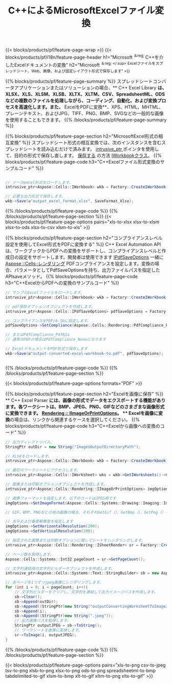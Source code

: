 ﻿---
title: C++によるMicrosoftExcelファイル変換 
url: /ja/cpp/conversion/
description: Excel XLS、XLSX、ODS、CSVをPDF、XPS、HTML、JPEG、およびその他の形式に数行のC++コードで変換します。
---
{{< blocks/products/pf/feature-page-wrap >}}
{{< blocks/products/pf/i18n/feature-page-header h1="Microsoft <sup>＆reg; </sup>C++を介したExcelドキュメントの変換" h2="Microsoft <sup>＆reg; </ sup> Excelファイルをスプレッドシート、Web、画像、および固定レイアウト形式で保存します" >}}

{{% blocks/products/pf/feature-page-summary %}}
スプレッドシートコンバータアプリケーションまたはソリューションの場合、** C++ Excel Library **は、XLSX、XLS、XLSM、XLSB、XLTX、XLTM、CSV、SpreadsheetML、ODSなどの複数のファイルを処理しながら、コーディング、自動化、および変換プロセスを高速化します。また、** ExcelをPDFに変換**、XPS、HTML、MHTML、プレーンテキスト、およびJPG、TIFF、PNG、BMP、SVGなどの一般的な画像を使用することもできます。
{{% /blocks/products/pf/feature-page-summary %}}

{{% blocks/products/pf/feature-page-section h2="MicrosoftExcel形式の相互変換" %}}
スプレッドシート形式の相互変換では、次のインスタンスを含むスプレッドシートを読み込むだけで済みます。 [ intrusive_ptr <Aspose :: Cells :: IWorkbook>](https://apireference.aspose.com/cells/cpp/class/aspose.cells.i_workbook) ポインタを使用して、目的の形式で保存し直します。 [保存する](https://apireference.aspose.com/cells/cpp/class/aspose.cells.i_workbook#a9460f52a2dec8f4bf623a4905167d997) の方法 [IWorkbookクラス](https://apireference.aspose.com/cells/cpp/class/aspose.cells.i_workbook)。
{{% blocks/products/pf/feature-page-code h3="C++Excelファイル形式変換のサンプルコード" %}}

```cs

// ソースexcel形式をロードします。
intrusive_ptr<Aspose::Cells::IWorkbook> wkb = Factory::CreateIWorkbook(u"src_excel_file.xls");

// 必要な出力形式で保存します。
wkb->Save(u"output_excel_format.xlsx", SaveFormat_Xlsx);


```
{{% /blocks/products/pf/feature-page-code %}}
{{% /blocks/products/pf/feature-page-section %}}
{{< blocks/products/pf/feature-page-options pairs="xls-to-xlsx xlsx-to-xlsm xlsx-to-ods xlsx-to-csv xlsm-to-xls" >}}


{{% blocks/products/pf/feature-page-section h2="コンプライアンスレベル設定を使用してExcel形式をPDFに変換する" %}}
C++ Excel Automation APIは、ワークブックからPDFへの変換をサポートし、コンプライアンスレベルと作成日の設定をサポートします。開発者は使用できます [IPdfSaveOptions](https://apireference.aspose.com/cells/cpp/class/aspose.cells.i_pdf_save_options) 一緒に [Aspose ::Cells::レンダリング](https://apireference.aspose.com/cells/cpp/namespace/aspose.cells.rendering) PDFコンプライアンスを設定します。変換の場合、パラメータとしてPdfSaveOptionsを持ち、出力ファイルパスを指定したAPIsaveメソッド。 
{{% blocks/products/pf/feature-page-code h3="C++ExcelからPDFへの変換のサンプルコード" %}}

```cs
// サンプルExcelファイルをロードします。
intrusive_ptr<Aspose::Cells::IWorkbook> wkb = Factory::CreateIWorkbook(u"sample-convert-excel-to.pdf");

// pdf保存オプションオブジェクトを作成します。
intrusive_ptr<Aspose::Cells::IPdfSaveOptions> pdfSaveOptions = Factory::CreateIPdfSaveOptions();

// コンプライアンスをPDF/A-1bに設定します。
pdfSaveOptions->SetCompliance(Aspose::Cells::Rendering::PdfCompliance_PdfA1b);

// またはPdfCompliance_PdfA1a 
// 通常のPDFの場合はPdfCompliance_Noneになります

// ExcelドキュメントをPDF形式で保存します
wkb->Save(u"output-converted-excel-workbook-to.pdf", pdfSaveOptions);



```
{{% /blocks/products/pf/feature-page-code %}}
{{% /blocks/products/pf/feature-page-section %}}

{{< blocks/products/pf/feature-page-options formats="PDF" >}}

{{% blocks/products/pf/feature-page-section h2="Excelを画像に保存" %}}
** C++ Excel Parser **には、画像の形式でデータをエクスポートする機能があります。各ワークシートは、BMP、JPEG、PNG、GIFなどのさまざまな画像形式に変換できます。 [Rendering :: IImageOrPrintOptions](https://apireference.aspose.com/cells/cpp/class/aspose.cells.rendering.i_image_or_print_options)。 ** Excelを画像に変換**の場合は、リンクから関連するケースを選択してください。
{{% blocks/products/pf/feature-page-code h3="C++Excelから画像への変換のコード" %}}

```cs
// 出力ディレクトリパス。
StringPtr outDir = new String("ImagesOutputDirectoryPath");

// XLSXをロードします。
intrusive_ptr<Aspose::Cells::IWorkbook> wkb = Factory::CreateIWorkbook(u"source-excel-file.xlsx");

// 最初のワークシートにアクセスします。
intrusive_ptr<Aspose::Cells::IWorksheet> wks = wkb->GetIWorksheets()->GetObjectByIndex(0);

// 画像または印刷オプションオブジェクトを作成します。
intrusive_ptr<Aspose::Cells::Rendering::IImageOrPrintOptions> imgOptions = Factory::CreateIImageOrPrintOptions();

// 画像フォーマットを指定します。以下のコードはJPEG用です
imgOptions->SetImageFormat(Aspose::Cells::Systems::Drawing::Imaging::ImageFormat::GetJpeg());

// GIF、BMP、PNGなどの他の画像の場合、それぞれGetGif（）、GetBmp（）、GetPng（）を使用できます。 

// 水平および垂直解像度を指定します
imgOptions->SetHorizontalResolution(200);
imgOptions->SetVerticalResolution(200);

// 指定された画像または印刷オプションに関してシートをレンダリングします。
intrusive_ptr<Aspose::Cells::Rendering::ISheetRender> sr = Factory::CreateISheetRender(wks, imgOptions);

// ページ数を取得します。
Aspose::Cells::Systems::Int32 pageCount = sr->GetPageCount();

// 文字列連結用の文字列ビルダーオブジェクトを作成します。
intrusive_ptr<Aspose::Cells::Systems::Text::StringBuilder> sb = new Aspose::Cells::Systems::Text::StringBuilder();

// 各ページを1つずつjpeg画像にレンダリングします。
for (int i = 0; i < pageCount; i++){
	// 文字列ビルダーをクリアし、文字列を連結して出力イメージパスを作成します。
	sb->Clear();
	sb->Append(outDir);
	sb->Append((StringPtr)new String("outputConvertingWorksheetToImageJPEG_"));
	sb->Append(i);
	sb->Append((StringPtr)new String(".jpeg"));
	// 出力画像パスを取得します。
	StringPtr outputJPEG = sb->ToString();
	// ワークシートを画像に変換します。
	sr->ToImage(i, outputJPEG);
}

```
{{% /blocks/products/pf/feature-page-code %}}
{{% /blocks/products/pf/feature-page-section %}}

{{< blocks/products/pf/feature-page-options pairs="xls-to-png csv-to-jpeg tsv-to-png xlsb-to-png xlsx-to-png ods-to-png spreadsheetml-to-bmp tabdelimited-to-gif xlsm-to-bmp xlt-to-gif xltm-to-png xltx-to-gif" >}}